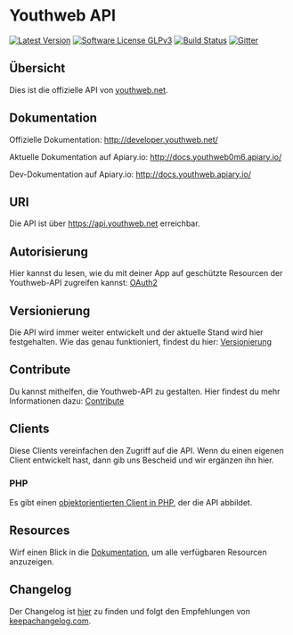 # Youthweb API

[![Latest Version](https://img.shields.io/github/release/youthweb/youthweb-api.svg)](https://github.com/youthweb/youthweb-api/releases)
[![Software License GLPv3](http://img.shields.io/badge/License-GPLv3-brightgreen.svg)](LICENSE)
[![Build Status](https://travis-ci.org/youthweb/youthweb-api.svg?branch=develop)](https://travis-ci.org/youthweb/youthweb-api)
[![Gitter](https://badges.gitter.im/Join%20Chat.svg)](https://gitter.im/youthweb/youthweb-api?utm_source=badge&utm_medium=badge&utm_campaign=pr-badge&utm_content=badge)

## Übersicht

Dies ist die offizielle API von [youthweb.net](https://youthweb.net).

## Dokumentation

Offizielle Dokumentation: http://developer.youthweb.net/

Aktuelle Dokumentation auf Apiary.io: http://docs.youthweb0m6.apiary.io/

Dev-Dokumentation auf Apiary.io: http://docs.youthweb.apiary.io/

## URI

Die API ist über https://api.youthweb.net erreichbar.

## Autorisierung

Hier kannst du lesen, wie du mit deiner App auf geschützte Resourcen der Youthweb-API zugreifen kannst: [OAuth2](http://developer.youthweb.net/api_general_oauth2.html)

## Versionierung

Die API wird immer weiter entwickelt und der aktuelle Stand wird hier festgehalten. Wie das genau funktioniert, findest du hier: [Versionierung](http://developer.youthweb.net/api_general_versions.html)

## Contribute

Du kannst mithelfen, die Youthweb-API zu gestalten. Hier findest du mehr Informationen dazu: [Contribute](http://developer.youthweb.net/api_general_contribute.html)

## Clients

Diese Clients vereinfachen den Zugriff auf die API. Wenn du einen eigenen Client entwickelt hast, dann gib uns Bescheid und wir ergänzen ihn hier.

### PHP

Es gibt einen [objektorientierten Client in PHP](https://github.com/youthweb/php-youthweb-api), der die API abbildet.

## Resources

Wirf einen Blick in die [Dokumentation](#dokumentation), um alle verfügbaren Resourcen anzuzeigen.

## Changelog

Der Changelog ist [hier](CHANGELOG.md) zu finden und folgt den Empfehlungen von [keepachangelog.com](http://keepachangelog.com/).
